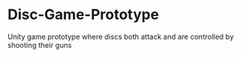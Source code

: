 # Disc-Game-Prototype
Unity game prototype where discs both attack and are controlled by shooting their guns
